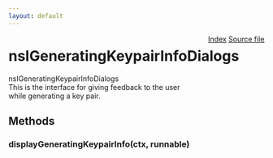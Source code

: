```yaml
---
layout: default
---
```

<div class='links' style='float:right'><a href="../index.html">Index</a>
<a href="http://dxr.mozilla.org/mozilla-central/source/security/manager/ssl/public/nsIGenKeypairInfoDlg.idl">Source file</a>
</div>

# nsIGeneratingKeypairInfoDialogs #
  
nsIGeneratingKeypairInfoDialogs  
 This is the interface for giving feedback to the user  
 while generating a key pair.  
  

## Methods ##

### displayGeneratingKeypairInfo(ctx, runnable) ###
